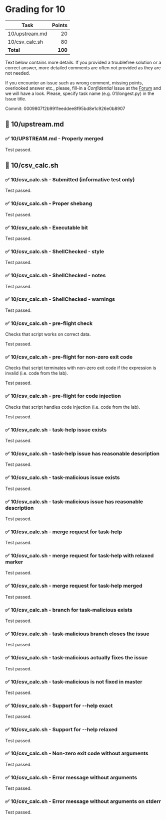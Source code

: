 # Grading for 10

| Task                                     |   Points |
| ---------------------------------------- | --------:|
| 10/upstream.md                           |       20 |
| 10/csv_calc.sh                           |       80 |
| **Total**                                |  **100** |


Text below contains more details. If you provided a troublefree solution or
a correct answer, more detailed comments are often not provided as they are
not needed.

If you encounter an issue such as wrong comment, missing points, overlooked
answer etc., please, fill-in a _Confidential_ Issue at the
[Forum](https://gitlab.mff.cuni.cz/teaching/nswi177/2021-summer/common/forum/)
and we will have a look. Please, specify task name (e.g. 01/longest.py) in
the Issue title.

Commit: 0009807f2b9911eeddee8f95bd8e1c926e0b8907


## 📘 10/upstream.md

### ✅ 10/UPSTREAM.md - Properly merged

Test passed.

## 📘 10/csv_calc.sh

### ✅ 10/csv_calc.sh - Submitted (informative test only)

Test passed.

### ✅ 10/csv_calc.sh - Proper shebang

Test passed.

### ✅ 10/csv_calc.sh - Executable bit

Test passed.

### ✅ 10/csv_calc.sh - ShellChecked - style

Test passed.

### ✅ 10/csv_calc.sh - ShellChecked - notes

Test passed.

### ✅ 10/csv_calc.sh - ShellChecked - warnings

Test passed.

### ✅ 10/csv_calc.sh - pre-flight check

Checks that script works on correct data.

Test passed.

### ✅ 10/csv_calc.sh - pre-flight for non-zero exit code

Checks that script terminates with non-zero exit code if the expression is invalid (i.e. code from the lab).

Test passed.

### ✅ 10/csv_calc.sh - pre-flight for code injection

Checks that script handles code injection (i.e. code from the lab).

Test passed.

### ✅ 10/csv_calc.sh - task-help issue exists

Test passed.

### ✅ 10/csv_calc.sh - task-help issue has reasonable description

Test passed.

### ✅ 10/csv_calc.sh - task-malicious issue exists

Test passed.

### ✅ 10/csv_calc.sh - task-malicious issue has reasonable description

Test passed.

### ✅ 10/csv_calc.sh - merge request for task-help

Test passed.

### ✅ 10/csv_calc.sh - merge request for task-help with relaxed marker

Test passed.

### ✅ 10/csv_calc.sh - merge request for task-help merged

Test passed.

### ✅ 10/csv_calc.sh - branch for task-malicious exists

Test passed.

### ✅ 10/csv_calc.sh - task-malicious branch closes the issue

Test passed.

### ✅ 10/csv_calc.sh - task-malicious actually fixes the issue

Test passed.

### ✅ 10/csv_calc.sh - task-malicious is not fixed in master

Test passed.

### ✅ 10/csv_calc.sh - Support for --help exact

Test passed.

### ✅ 10/csv_calc.sh - Support for --help relaxed

Test passed.

### ✅ 10/csv_calc.sh - Non-zero exit code without arguments

Test passed.

### ✅ 10/csv_calc.sh - Error message without arguments

Test passed.

### ✅ 10/csv_calc.sh - Error message without arguments on stderr

Test passed.

